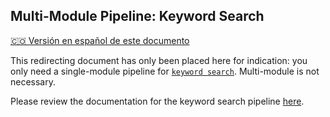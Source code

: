 ## Multi-Module Pipeline: Keyword Search
[🇨🇴 Versión en español de este documento](https://krixik-docs.readthedocs.io/es-main/ejemplos/ejemplos_pipelines_de_busqueda/multi_busqueda_por_palabras_clave_basica/)

This redirecting document has only been placed here for indication: you only need a single-module pipeline for [`keyword search`](../../system/search_methods/keyword_search_method.md). Multi-module is not necessary.

Please review the documentation for the keyword search pipeline [here](../single_module_pipelines/single_keyword-db.md).
